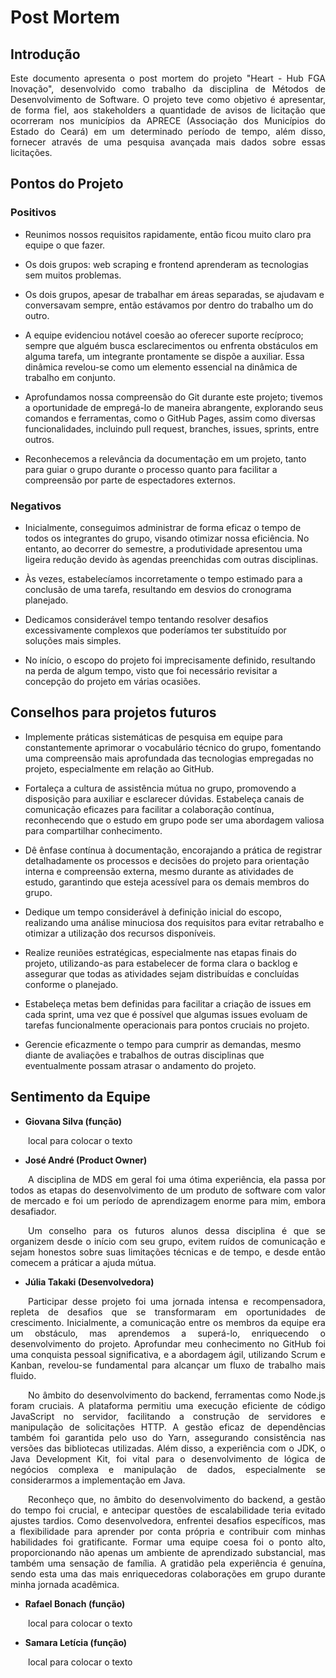 # Post Mortem
## Introdução
<p align="justify">Este documento apresenta o post mortem do projeto "Heart - Hub FGA Inovação", desenvolvido como trabalho da disciplina de Métodos de Desenvolvimento de Software. O projeto teve como objetivo é apresentar, de forma fiel, aos stakeholders a quantidade de avisos de licitação que ocorreram nos municípios da APRECE (Associação dos Municípios do Estado do Ceará) em um determinado período de tempo, além disso, fornecer através de uma pesquisa avançada mais dados sobre essas licitações.
</p>


## Pontos do Projeto
### Positivos
+ Reunimos nossos requisitos rapidamente, então ficou muito claro pra equipe o que fazer.
  
+ Os dois grupos: web scraping e frontend aprenderam as tecnologias sem muitos problemas.
  
+ Os dois grupos, apesar de trabalhar em áreas separadas, se ajudavam e conversavam sempre, então estávamos por dentro do trabalho um do outro.

+ A equipe evidenciou notável coesão ao oferecer suporte recíproco; sempre que alguém busca esclarecimentos ou enfrenta obstáculos em alguma tarefa, um integrante prontamente se dispõe a auxiliar. Essa dinâmica revelou-se como um elemento essencial na dinâmica de trabalho em conjunto.

+ Aprofundamos nossa compreensão do Git durante este projeto; tivemos a oportunidade de empregá-lo de maneira abrangente, explorando seus comandos e ferramentas, como o GitHub Pages, assim como diversas funcionalidades, incluindo pull request, branches, issues, sprints, entre outros.

+ Reconhecemos a relevância da documentação em um projeto, tanto para guiar o grupo durante o processo quanto para facilitar a compreensão por parte de espectadores externos.
### Negativos
- Inicialmente, conseguimos administrar de forma eficaz o tempo de todos os integrantes do grupo, visando otimizar nossa eficiência. No entanto, ao decorrer do semestre, a produtividade apresentou uma ligeira redução devido às agendas preenchidas com outras disciplinas.

- Às vezes, estabelecíamos incorretamente o tempo estimado para a conclusão de uma tarefa, resultando em desvios do cronograma planejado.

- Dedicamos considerável tempo tentando resolver desafios excessivamente complexos que poderíamos ter substituído por soluções mais simples.

- No início, o escopo do projeto foi imprecisamente definido, resultando na perda de algum tempo, visto que foi necessário revisitar a concepção do projeto em várias ocasiões.


## Conselhos para projetos futuros
+ Implemente práticas sistemáticas de pesquisa em equipe para constantemente aprimorar o vocabulário técnico do grupo, fomentando uma compreensão mais aprofundada das tecnologias empregadas no projeto, especialmente em relação ao GitHub.

+ Fortaleça a cultura de assistência mútua no grupo, promovendo a disposição para auxiliar e esclarecer dúvidas. Estabeleça canais de comunicação eficazes para facilitar a colaboração contínua, reconhecendo que o estudo em grupo pode ser uma abordagem valiosa para compartilhar conhecimento.

+ Dê ênfase contínua à documentação, encorajando a prática de registrar detalhadamente os processos e decisões do projeto para orientação interna e compreensão externa, mesmo durante as atividades de estudo, garantindo que esteja acessível para os demais membros do grupo.

+ Dedique um tempo considerável à definição inicial do escopo, realizando uma análise minuciosa dos requisitos para evitar retrabalho e otimizar a utilização dos recursos disponíveis.

+ Realize reuniões estratégicas, especialmente nas etapas finais do projeto, utilizando-as para estabelecer de forma clara o backlog e assegurar que todas as atividades sejam distribuídas e concluídas conforme o planejado.

+ Estabeleça metas bem definidas para facilitar a criação de issues em cada sprint, uma vez que é possível que algumas issues evoluam de tarefas funcionalmente operacionais para pontos cruciais no projeto.

+ Gerencie eficazmente o tempo para cumprir as demandas, mesmo diante de avaliações e trabalhos de outras disciplinas que eventualmente possam atrasar o andamento do projeto.

## Sentimento da Equipe

* **Giovana Silva (função)**
<p align="justify">&emsp;&emsp;local para colocar o texto</p>

* **José André (Product Owner)**
<p align="justify">&emsp;&emsp;A disciplina de MDS em geral foi uma ótima experiência, ela passa por todos as etapas do desenvolvimento de um produto de software com valor de mercado e foi um período de aprendizagem enorme para mim, embora desafiador.</p>

<p align="justify">&emsp;&emsp;Um conselho para os futuros alunos dessa disciplina é que se organizem desde o início com seu grupo, evitem ruídos de comunicação e sejam honestos sobre suas limitações técnicas e de tempo, e desde então comecem a práticar a ajuda mútua.</p>

* **Júlia Takaki (Desenvolvedora)**
<p align="justify">&emsp;&emsp;Participar desse projeto foi uma jornada intensa e recompensadora, repleta de desafios que se transformaram em oportunidades de crescimento. Inicialmente, a comunicação entre os membros da equipe era um obstáculo, mas aprendemos a superá-lo, enriquecendo o desenvolvimento do projeto. Aprofundar meu conhecimento no GitHub foi uma conquista pessoal significativa, e a abordagem ágil, utilizando Scrum e Kanban, revelou-se fundamental para alcançar um fluxo de trabalho mais fluido.</p>

<p align="justify">&emsp;&emsp;No âmbito do desenvolvimento do backend, ferramentas como Node.js foram cruciais. A plataforma permitiu uma execução eficiente de código JavaScript no servidor, facilitando a construção de servidores e manipulação de solicitações HTTP. A gestão eficaz de dependências também foi garantida pelo uso do Yarn, assegurando consistência nas versões das bibliotecas utilizadas. Além disso, a experiência com o JDK, o Java Development Kit, foi vital para o desenvolvimento de lógica de negócios complexa e manipulação de dados, especialmente se considerarmos a implementação em Java.</p>

<p align="justify">&emsp;&emsp;Reconheço que, no âmbito do desenvolvimento do backend, a gestão do tempo foi crucial, e antecipar questões de escalabilidade teria evitado ajustes tardios. Como desenvolvedora, enfrentei desafios específicos, mas a flexibilidade para aprender por conta própria e contribuir com minhas habilidades foi gratificante. Formar uma equipe coesa foi o ponto alto, proporcionando não apenas um ambiente de aprendizado substancial, mas também uma sensação de família. A gratidão pela experiência é genuína, sendo esta uma das mais enriquecedoras colaborações em grupo durante minha jornada acadêmica.</p>

* **Rafael Bonach (função)**
<p align="justify">&emsp;&emsp;local para colocar o texto</p>

* **Samara Letícia (função)**
<p align="justify">&emsp;&emsp;local para colocar o texto</p>
